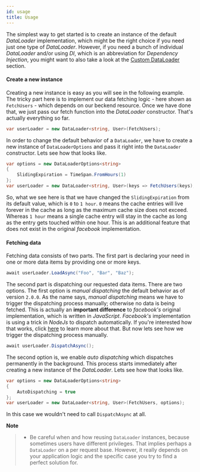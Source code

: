 ```yaml
---
id: usage
title: Usage
---
```


The simplest way to get started is to create an instance of the default
_DataLoader_ implementation, which might be the right choice if you need just
one type of _DataLoader_. However, if you need a bunch of individual
_DataLoader_ and/or using _DI_, which is an abbreviation for
_Dependency Injection_, you might want to also take a look at the
[Custom DataLoader](custom-dataloader.md) section.

#### Create a new instance

Creating a new instance is easy as you will see in the following example. The
tricky part here is to implement our data fetching logic - here shown as
`FetchUsers` - which depends on our beckend resource. Once we have done that, we
just pass our fetch function into the _DataLoader_ constructor. That's actually
everything so far.

```csharp
var userLoader = new DataLoader<string, User>(FetchUsers);
```

In order to change the default behavior of a `DataLoader`, we have to create a
new instance of `DataLoaderOptions` and pass it right into the `DataLoader`
constructor. Lets see how that looks like.

```csharp
var options = new DataLoaderOptions<string>
{
    SlidingExpiration = TimeSpan.FromHours(1)
};
var userLoader = new DataLoader<string, User>(keys => FetchUsers(keys), options);
```

So, what we see here is that we have changed the `SlidingExpiration` from its
default value, which is `0` to `1 hour`. `0` means the cache entries will live
forever in the cache as long as the maximum cache size does not exceed. Whereas
`1 hour` means a single cache entry will stay in the cache as long as the entry
gets touched within one hour. This is an additional feature that does not exist
in the original _facebook_ implementation.

#### Fetching data

Fetching data consists of two parts. The first part is declaring your need in one or
more data items by providing one or more keys.

```csharp
await userLoader.LoadAsync("Foo", "Bar", "Baz");
```

The second part is dispatching our requested data items. There are two options.
The first option is _manual dispatching_ the default behavior as of version `2.0.0`.
As the name says, _manual dispatching_ means we have to trigger the dispatching
process manually; otherwise no data is being fetched. This is actually an
**important difference** to _facebook's_ original implementation, which is
written in _JavaScript_. _Facebook's_ implementation is using a trick in
_NodeJs_ to dispatch automatically. If you're interested how that works, click
[here](https://stackoverflow.com/questions/19822668/what-exactly-is-a-node-js-event-loop-tick/19823583#19823583)
to learn more about that. But now lets see how we trigger the dispatching
process manually.

```csharp
await userLoader.DispatchAsync();
```

The second option is, we enable _auto dispatching_ which dispatches permanently
in the background. This process starts immediately after creating a new instance
of the _DataLoader_. Lets see how that looks like.

```csharp
var options = new DataLoaderOptions<string>
{
    AutoDispatching = true
};
var userLoader = new DataLoader<string, User>(FetchUsers, options);
```

In this case we wouldn't need to call `DispatchAsync` at all.

**Note**

> - Be careful when and how reusing `DataLoader` instances, because sometimes
>   users have different privileges. That implies perhaps a `DataLoader` on a
>   per request base. However, it really depends on your application logic and
>   the specific case you try to find a perfect solution for.
